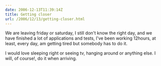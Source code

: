 ```yaml
---
date: 2006-12-13T11:39:14Z
title: Getting closer
url: /2006/12/13/getting-closer.html
---
```


<p>We are leaving friday or saturday, I still don't know the right day, and we have finished a lot of applications and tests, I've been working 12hours, at least, every day, am getting tired but somebody has to do it.</p>
<p>I would love sleeping right or seeing tv, hanging around or anything else. I will, of course!, do it when arriving.</p>
